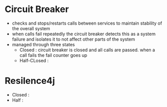 # Circuit Breaker
- checks and stops/restarts calls between services to maintain stability of the overall system
- when calls fail repeatedly the circuit breaker detects this as a system failure and isolates it to not affect other parts of the system
-  managed through three states
	- Closed : circuit breaker is closed and all calls are passed. when a call fails the fail counter goes up
	- Half-CLosed : 

# Resilence4j
- Closed : 
- Half :